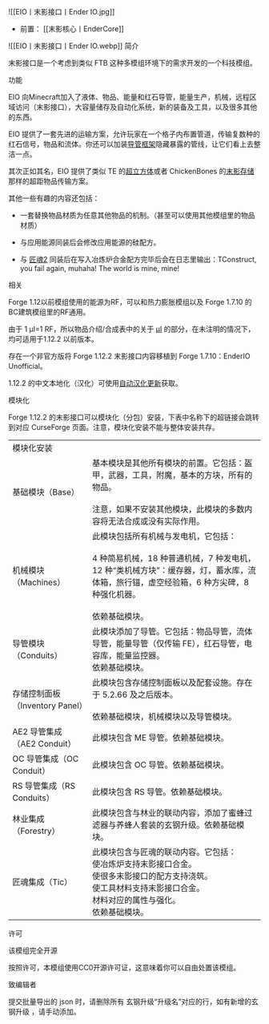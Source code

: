 ![[EIO丨末影接口丨Ender IO.jpg]]
- 前置：
 [[末影核心丨EnderCore]]

![[EIO丨末影接口丨Ender IO.webp]]
简介

末影接口是一个考虑到类似 FTB 这种多模组环境下的需求开发的一个科技模组。

功能

EIO 向Minecraft加入了液体、物品、能量和红石导管，能量生产，机械，远程区域访问（末影接口），大容量储存及自动化系统，新的装备及工具，以及很多其他的东西。

EIO 提供了一套先进的运输方案，允许玩家在一个格子内布置管道，传输复数种的红石信号，物品和流体。你还可以加装[导管框架](https://www.mcmod.cn/item/11466.html)隐藏暴露的管线，让它们看上去整洁一点。

其次正如其名，EIO 提供了类似 TE 的[超立方体](https://www.mcmod.cn/item/8631.html "超立方体")或者 ChickenBones 的[末影存储](https://www.mcmod.cn/class/76.html "末影存储")那样的超距物品传输方案。

其他一些有趣的内容还包括：

- 一套替换物品材质为任意其他物品的机制。（甚至可以使用其他模组里的物品材质）
    
- 与应用能源同装后会修改应用能源的硅配方。
    
- 与 [匠魂2](https://www.mcmod.cn/class/683.html) 同装后在写入冶炼炉合金配方完毕后会在日志里输出：TConstruct, you fail again, muhaha! The world is mine, mine!
    

相关

Forge 1.12以前模组使用的能源为RF，可以和热力膨胀模组以及 Forge 1.7.10 的BC建筑模组里的RF通用。

由于 1 μI=1 RF，所以物品介绍/合成表中的关于 [μI](https://www.mcmod.cn/item/214676.html) 的部分，在未注明的情况下，均可适用于1.12.2 以前版本。

存在一个非官方版将 Forge 1.12.2 末影接口内容移植到 Forge 1.7.10：EnderIO Unofficial。

1.12.2 的中文本地化（汉化）可使用[自动汉化更新](https://www.mcmod.cn/class/1188.html)获取。

模块化

Forge 1.12.2 的末影接口可以模块化（分包）安装，下表中名称下的超链接会跳转到对应 CurseForge 页面。注意，模块化安装不能与整体安装共存。 

|   |   |
|---|---|
|模块化安装|   |
|基础模块（Base）|基本模块是其他所有模块的前置。它包括：盔甲，武器，工具，附魔，基本的方块，所有的物品。<br><br>注意，如果不安装其他模块，此模块的多数内容将无法合成或没有实际作用。|
|机械模块（Machines）|此模块包括所有机械与发电机，它包括：<br><br>4 种简易机械，18 种普通机械，7 种发电机，12 种“类机械方块”：缓存器，灯，蓄水库，流体箱，旅行锚，虚空经验箱，6 种方尖碑，8 种强化机器。<br><br>依赖基础模块。|
|导管模块（Conduits）|此模块添加了导管。它包括：物品导管，流体导管，能量导管（仅传输 FE），红石导管，电容库，能量监控器。  <br>依赖基础模块。|
|存储控制面板（Inventory Panel）|此模块包含存储控制面板以及配套设施。存在于 5.2.66 及之后版本。<br><br>依赖基础模块，机械模块以及导管模块。|
|AE2 导管集成（AE2 Conduit）|此模块包含 ME 导管。依赖基础模块。|
|OC 导管集成（OC Conduit）|此模块包含 OC 导管。依赖基础模块。|
|RS 导管集成（RS Conduits）|此模块包含 RS 导管。依赖基础模块。|
|林业集成（Forestry）|此模块包含与林业的联动内容，添加了蜜蜂过滤器与养蜂人套装的玄钢升级。依赖基础模块。|
|匠魂集成（Tic）|此模块包含与匠魂的联动内容。它包括：  <br>使冶炼炉支持末影接口合金。  <br>使很多末影接口的配方支持浇筑。  <br>使工具材料支持末影接口合金。  <br>材料对应的属性与强化。  <br>依赖基础模块。|

许可

该模组完全开源

按照许可，本模组使用CC0开源许可证，这意味着你可以自由处置该模组。

致编辑者

提交批量导出的 json 时，请删除所有 玄钢升级“升级名”对应的行，如有新增的玄钢升级 ，请手动添加。